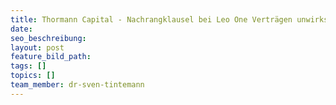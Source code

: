 ```yaml
---
title: Thormann Capital - Nachrangklausel bei Leo One Verträgen unwirksam
date:
seo_beschreibung:
layout: post
feature_bild_path:
tags: []
topics: []
team_member: dr-sven-tintemann
---
```

